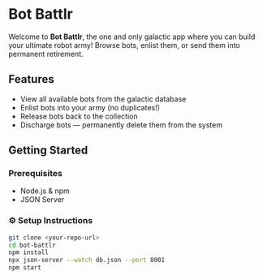 #  Bot Battlr

Welcome to **Bot Battlr**, the one and only galactic app where you can build your ultimate robot army! Browse bots, enlist them, or send them into permanent retirement.

##  Features

-  View all available bots from the galactic database
-  Enlist bots into your army (no duplicates!)
-  Release bots back to the collection
-  Discharge bots — permanently delete them from the system

##  Getting Started

###  Prerequisites

- Node.js & npm
- JSON Server

### ⚙️ Setup Instructions

```bash
git clone <your-repo-url>
cd bot-battlr
npm install
npx json-server --watch db.json --port 8001
npm start